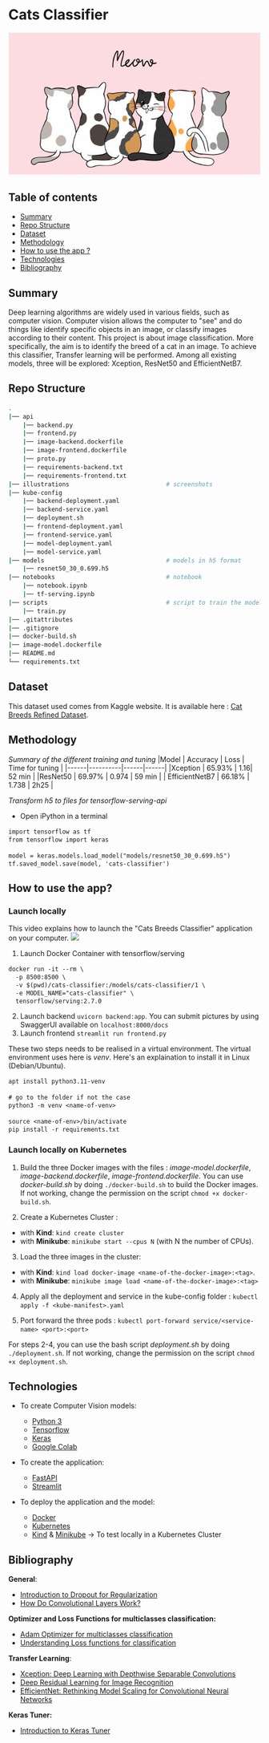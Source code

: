 # Cats Classifier

![image](illustrations/cat_banner_readme.jpg)

## Table of contents

- [Summary](#summary)
- [Repo Structure](#repo-structure)
- [Dataset](#dataset)
- [Methodology](#methodology)
- [How to use the app ?](#how-to-use-the-app)
- [Technologies](#technologies)
- [Bibliography](#bibliography)

## Summary

Deep learning algorithms are widely used in various fields, such as computer vision. Computer vision allows the computer to "see" and do things like identify specific objects in an image, or classify images according to their content.
This project is about image classification. More specifically, the aim is to identify the breed of a cat in an image. To achieve this classifier, Transfer learning will be performed. Among all existing models, three will be explored: Xception, ResNet50 and EfficientNetB7.

## Repo Structure

```bash
.
|── api
    |── backend.py
    |── frontend.py
    |── image-backend.dockerfile
    |── image-frontend.dockerfile
    |── proto.py
    |── requirements-backend.txt
    |── requirements-frontend.txt
|── illustrations                           # screenshots
|── kube-config
    |── backend-deployment.yaml
    |── backend-service.yaml
    |── deployment.sh
    |── frontend-deployment.yaml
    |── frontend-service.yaml
    |── model-deployment.yaml
    |── model-service.yaml
|── models                                  # models in h5 format
    |── resnet50_30_0.699.h5
|── notebooks                               # notebook
    |── notebook.ipynb
    |── tf-serving.ipynb
|── scripts                                 # script to train the model
    |── train.py
|── .gitattributes
|── .gitignore
|── docker-build.sh
|── image-model.dockerfile
|── README.md
└── requirements.txt
```

## Dataset

This dataset used comes from Kaggle website. It is available here : [Cat Breeds Refined Dataset](https://www.kaggle.com/datasets/doctrinek/catbreedsrefined-7k).

## Methodology

*Summary of the different training and tuning*
|Model | Accuracy | Loss | Time for tuning |
|------|----------|------|------|
|Xception | 65.93% | 1.16| 52 min |
|ResNet50 | 69.97% | 0.974 | 59 min |
| EfficientNetB7 | 66.18% | 1.738 | 2h25 |


*Transform h5 to files for tensorflow-serving-api*

- Open iPython in a terminal
```
import tensorflow as tf
from tensorflow import keras

model = keras.models.load_model("models/resnet50_30_0.699.h5")
tf.saved_model.save(model, 'cats-classifier')

```

## How to use the app?

### Launch locally

This video explains how to launch the "Cats Breeds Classifier" application on your computer.
[![](http://i3.ytimg.com/vi/Sx3DQ0obns8/hqdefault.jpg)](https://youtu.be/Sx3DQ0obns8)

1) Launch Docker Container with tensorflow/serving
```
docker run -it --rm \
  -p 8500:8500 \
  -v $(pwd)/cats-classifier:/models/cats-classifier/1 \
  -e MODEL_NAME="cats-classifier" \
  tensorflow/serving:2.7.0
```

2) Launch backend `uvicorn backend:app`. You can submit pictures by using SwaggerUI available on `localhost:8000/docs`
3) Launch frontend `streamlit run frontend.py`

These two steps needs to be realised in a virtual environment. The virtual environment uses here is *venv*. Here's an explaination to install it in Linux (Debian/Ubuntu).
```
apt install python3.11-venv

# go to the folder if not the case
python3 -m venv <name-of-venv>

source <name-of-env>/bin/activate
pip install -r requirements.txt
```

### Launch locally on Kubernetes

1) Build the three Docker images with the files : *image-model.dockerfile*, *image-backend.dockerfile*, *image-frontend.dockerfile*. You can use *docker-build.sh* by doing `./docker-build.sh` to build the Docker images. If not working, change the permission on the script `chmod +x docker-build.sh`.

2) Create a Kubernetes Cluster :
- with **Kind**: `kind create cluster`
- with **Minikube**: `minikube start --cpus N` (with N the number of CPUs).

3) Load the three images in the cluster:
- with **Kind**: `kind load docker-image <name-of-the-docker-image>:<tag>`.
- with **Minikube**: `minikube image load <name-of-the-docker-image>:<tag>`

4) Apply all the deployment and service in the kube-config folder : `kubectl apply -f <kube-manifest>.yaml`

5) Port forward the three pods : `kubectl port-forward service/<service-name> <port>:<port>`

For steps 2-4, you can use the bash script *deployment.sh* by doing `./deployment.sh`. If not working, change the permission on the script `chmod +x deployment.sh`.

## Technologies

- To create Computer Vision models:
    - [Python 3](https://www.python.org/)
    - [Tensorflow](https://www.tensorflow.org/?hl=fr)
    - [Keras](https://keras.io/)
    - [Google Colab](https://colab.google/)

- To create the application:
    - [FastAPI](https://fastapi.tiangolo.com/)
    - [Streamlit](https://streamlit.io/)

- To deploy the application and the model:
    - [Docker](https://www.docker.com/)
    - [Kubernetes](https://kubernetes.io/)
    - [Kind](https://kind.sigs.k8s.io/) & [Minikube](https://minikube.sigs.k8s.io/docs/start/) -> To test locally in a Kubernetes Cluster


## Bibliography

**General**:
- [Introduction to Dropout for Regularization](https://machinelearningmastery.com/dropout-for-regularizing-deep-neural-networks/)
- [How Do Convolutional Layers Work?](https://machinelearningmastery.com/convolutional-layers-for-deep-learning-neural-networks/)

**Optimizer and Loss Functions for multiclasses classification:**

- [Adam Optimizer for multiclasses classification](https://towardsdatascience.com/multiclass-classification-neural-network-using-adam-optimizer-fb9a4d2f73f4)
- [Understanding Loss functions for classification](https://medium.com/mlearning-ai/understanding-loss-functions-for-classification-81c19ee72c2a)

**Transfer Learning**:
- [Xception: Deep Learning with Depthwise Separable Convolutions](https://arxiv.org/abs/1610.02357)
- [Deep Residual Learning for Image Recognition](https://arxiv.org/abs/1512.03385)
- [EfficientNet: Rethinking Model Scaling for Convolutional Neural Networks](https://arxiv.org/abs/1905.11946)

**Keras Tuner:**
- [Introduction to Keras Tuner](https://www.tensorflow.org/tutorials/keras/keras_tuner?hl=en)
